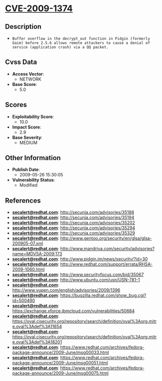 
# [CVE-2009-1374](http://secunia.com/advisories/35188)

## Description

- `Buffer overflow in the decrypt_out function in Pidgin (formerly Gaim) before 2.5.6 allows remote attackers to cause a denial of service (application crash) via a QQ packet.`

## Cvss Data

- **Access Vector**:
  - NETWORK
- **Base Score**:
  - 5.0

## Scores

- **Exploitability Score**:
  - 10.0
- **Impact Score**:
  - 2.9
- **Base Severity**:
  - MEDIUM

## Other Information

- **Publish Date**:
  - 2009-05-26 15:30:05
- **Vulnerability Status**:
  - Modified

## References

- **secalert@redhat.com**: http://secunia.com/advisories/35188
- **secalert@redhat.com**: http://secunia.com/advisories/35194
- **secalert@redhat.com**: http://secunia.com/advisories/35202
- **secalert@redhat.com**: http://secunia.com/advisories/35294
- **secalert@redhat.com**: http://secunia.com/advisories/35329
- **secalert@redhat.com**: http://www.gentoo.org/security/en/glsa/glsa-200905-07.xml
- **secalert@redhat.com**: http://www.mandriva.com/security/advisories?name=MDVSA-2009:173
- **secalert@redhat.com**: http://www.pidgin.im/news/security/?id=30
- **secalert@redhat.com**: http://www.redhat.com/support/errata/RHSA-2009-1060.html
- **secalert@redhat.com**: http://www.securityfocus.com/bid/35067
- **secalert@redhat.com**: http://www.ubuntu.com/usn/USN-781-1
- **secalert@redhat.com**: http://www.vupen.com/english/advisories/2009/1396
- **secalert@redhat.com**: https://bugzilla.redhat.com/show_bug.cgi?id=500490
- **secalert@redhat.com**: https://exchange.xforce.ibmcloud.com/vulnerabilities/50684
- **secalert@redhat.com**: https://oval.cisecurity.org/repository/search/definition/oval%3Aorg.mitre.oval%3Adef%3A11654
- **secalert@redhat.com**: https://oval.cisecurity.org/repository/search/definition/oval%3Aorg.mitre.oval%3Adef%3A18201
- **secalert@redhat.com**: https://www.redhat.com/archives/fedora-package-announce/2009-June/msg00033.html
- **secalert@redhat.com**: https://www.redhat.com/archives/fedora-package-announce/2009-June/msg00051.html
- **secalert@redhat.com**: https://www.redhat.com/archives/fedora-package-announce/2009-June/msg00075.html
